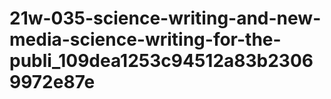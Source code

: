 # 21w-035-science-writing-and-new-media-science-writing-for-the-publi_109dea1253c94512a83b23069972e87e